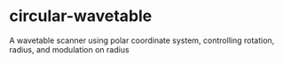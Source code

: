 # circular-wavetable
A wavetable scanner using polar coordinate system, controlling rotation, radius, and modulation on radius
